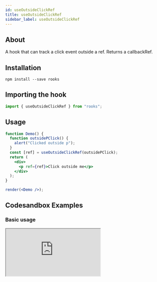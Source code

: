 ```yaml
---
id: useOutsideClickRef
title: useOutsideClickRef
sidebar_label: useOutsideClickRef
---
```


## About

A hook that can track a click event outside a ref. Returns a callbackRef.

## Installation

    npm install --save rooks

## Importing the hook

```javascript
import { useOutsideClickRef } from "rooks";
```

## Usage

```jsx
function Demo() {
  function outsidePClick() {
    alert("Clicked outside p");
  }
  const [ref] = useOutsideClickRef(outsidePClick);
  return (
    <div>
      <p ref={ref}>Click outside me</p>
    </div>
  );
}

render(<Demo />);
```

## Codesandbox Examples

### Basic usage

<iframe src="https://codesandbox.io/embed/useoutsideclickref-q76i8?fontsize=14&hidenavigation=1&theme=dark"
   style={{
    width: "100%",
    height: 500,
    border: 0,
    borderRadius: 4,
    overflow: "hidden"
  }} 
title="useOutsideClickRef"
allow="accelerometer; ambient-light-sensor; camera; encrypted-media; geolocation; gyroscope; hid; microphone; midi; payment; usb; vr; xr-spatial-tracking"
sandbox="allow-forms allow-modals allow-popups allow-presentation allow-same-origin allow-scripts"
/>

## Join Bhargav's discord server

You can click on the floating discord icon at the bottom right of the screen and talk to us in our server.
